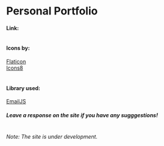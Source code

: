 # Personal Portfolio
#### Link:     <br /><br />

#### Icons by: <br />
[Flaticon](https://www.flaticon.com/)   <br />
[Icons8](https://icons8.com/)           <br /><br />

#### Library used: <br />
[EmailJS](https://www.emailjs.com/)     <br />

##### Leave a response on the site if you have any sugggestions!       <br /><br />

###### Note: The site is under development.

